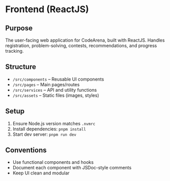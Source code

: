 # Frontend (ReactJS)

## Purpose

The user-facing web application for CodeArena, built with ReactJS. Handles registration, problem-solving, contests, recommendations, and progress tracking.

## Structure

- `/src/components` – Reusable UI components
- `/src/pages` – Main pages/routes
- `/src/services` – API and utility functions
- `/src/assets` – Static files (images, styles)

## Setup

1. Ensure Node.js version matches `.nvmrc`
2. Install dependencies: `pnpm install`
3. Start dev server: `pnpm run dev`

## Conventions

- Use functional components and hooks
- Document each component with JSDoc-style comments
- Keep UI clean and modular

